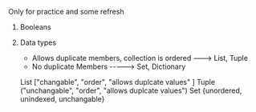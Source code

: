 Only for practice and some refresh

1. Booleans
2. Data types 
    - Allows duplicate members, collection is ordered ---> List, Tuple
    - No duplicate Members -----> Set, Dictionary

    List ["changable", "order",  "allows duplcate values" ] 
    Tuple ("unchangable", "order",  "allows duplcate values") 
    Set {unordered, unindexed, unchangable}
